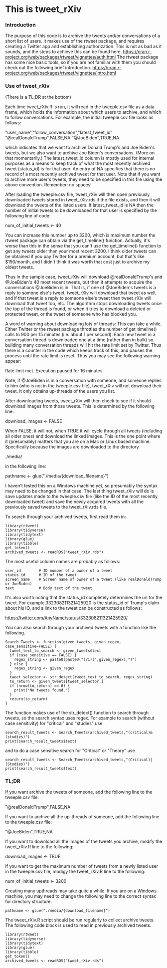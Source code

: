 # This is tweet_rXiv

### Introduction

The purpose of this code is to archive the tweets and/or conversations of a short list of users.  It makes use of the rtweet package, and requires creating a Twitter app and establishing authorization.  This is not as bad as it sounds, and the steps to achieve this can be found here. https://cran.r-project.org/web/packages/rtweet/vignettes/auth.html  The rtweet package has some nice basic tools, so if you are not familiar with them you should check out the following brief introduction.  https://cran.r-project.org/web/packages/rtweet/vignettes/intro.html


### Use of tweet_rXiv

(There is a TL;DR at the bottom)

Each time tweet_rXiv.R is run, it will read in the tweeple.csv file as a data frame, which holds the information about which users to archive, and which to follow conversations.  For example, the initial tweeple.csv file looks as follows:


"user_name","follow_conversation","latest_tweet_id"
"@realDonaldTrump",FALSE,NA
"@JoeBiden",TRUE,NA

which indicates that we want to archive Donald Trump's and Joe Biden's tweets, but we also want to archive Joe Biden's conversations. (More on that momentarily.)  The latest_tweet_id column is mostly used for internal purposes as a means to keep track of what the most recently archived tweet (status_id) is for that user.  An entry of NA specifies that there is no record of a most recently archived tweet for that user.  Note that if you want to archive more user's tweets, they need to be specified in this file using the above convention.  Remember: no spaces!

After loading the tweeple.csv file, tweet_rXiv will then open previously downloaded tweets stored in tweet_rXiv.rds if the file exists, and then it will download the tweets of the listed users.  If latest_tweet_id is NA then the number of initial tweets to be downloaded for that user is specified by the following line of code: 

num_of_initial_tweets    <- 40

You can increase this number up to 3200, which is maximum number the rtweet package can obtain via the get_timeline() function.  Actually, it's worse than this in the sense that you can't use the get_timeline() function to get any tweets older than your most recent 3200.  I think older tweets can be obtained if you pay Twitter for a premium account, but that's like $150/month, and I didn't think it was worth that cost just to archive my oldest tweets.

Thus in the sample case, tweet_rXiv will download @realDonaldTrump's and @JoeBiden's 40 most recent tweets, but then it attempts to acquire the conversations @JoeBiden is in.  That is, if one of @JoeBiden's tweets is a reply to somone else's tweet, tweet_rXiv will download that tweet as well, and if that tweet is a reply to someone else's tweet then tweet_rXiv will download that tweet too, etc.  The algorithm stops downloading tweets once the top of the thread is found, or when it tries to download a deleted or protected tweet, or the tweet of someone who has blocked you.  

A word of warning about downloading lots of threads: This can take a while.  Either Twitter or the rtweet package throttles the number of get_timeline() calls to 900 per 15 minutes (i.e. about 1 per second).  Each new tweet in a conversation thread is downloaded one at a time (rather than in bulk) so building many conversation threads will hit the rate limit set by Twitter.  Thus there is a counter in the code which keeps track of this, and pauses the process until the rate limit is reset.  Thus you may see the following warning appear:

Rate limit met. Execution paused for 16 minutes.

Note, if @JoeBiden is in a conversation with someone, and someone replies to him (who is not in the tweeple.csv file), tweet_rXiv will not download their tweet.  It only obtains up-threads of the users you list.

After downloading tweets, tweet_rXiv will then check to see if it should download images from those tweets.  This is determined by the following line:

download_images <- FALSE

When FALSE, it will not, when TRUE it will cycle through all tweets (including all older ones) and download the linked images.  This is the one point where it (presumably) matters that you are on a Mac or Linux based machine.  Specifically because the images are downloaded to the directory 

./media/

in the following line:

pathname <- glue("./media/{download_filename}")

I haven't tested this on a Windows machine yet, so presumably the syntax may need to be changed in that case.  The last thing tweet_rXiv will do is save updates made to the tweeple.csv file (like the ID of the most recently downloaded tweet) and save the newly acquired tweets with all the previously saved tweets to the tweet_rXiv.rds file.

To search through your archived tweets, first read them in:

```{r}
library(rtweet)
library(tidyverse)
library(tidytext)
library(glue)
library(tibble)
get_token()
archived_tweets <- readRDS("tweet_rXiv.rds")
```

The most useful column names are probably as follows:
```{r}
user_id        # ID number of a owner of a tweet
status_id      # ID of the tweet
screen_name    # Screen name of owner of a tweet (like realDonaldTrump or JoeBiden)
text           # Body text of the tweet
```

It's also worth noting that the status_id completely determines the url for the tweet.  For example,332308211321425920 is the status_id of Trump's claim about his IQ, and a link to the tweet can be constructed as follows:

https://twitter.com/AnyName/status/332308211321425920/

You can also search through your archived tweets with a function like the following.

```{r}
Search_Tweets <- function(given_tweets, given_regex, case_sensitive=FALSE) {
  tweet_text_to_search <- given_tweets$text
  if (case_sensitive == FALSE) {
    regex_string <- paste0(paste0("(?i)(",given_regex),")")
  } else {
    regex_string <- given_regex
  }
  tweet_selector <- str_detect(tweet_text_to_search, regex_string)
  to_return <- given_tweets[tweet_selector,]
  if (nrow(to_return) == 0) {
    print("No tweets found.")
  }
  return(to_return)
}
```

The function makes use of the str_detect() function to search through tweets, so the search syntax uses regex.  For example to search (without case sensitivity) for "critical" and "studies" use

```{r}
search_result_tweets <- Search_Tweets(archived_tweets,"(critical)&(studies)")
print(search_result_tweets$text)
```

and to do a case sensitive search for "Critical" or "Theory" use

```{r}
search_result_tweets <- Search_Tweets(archived_tweets,"(Critical)|(Studies)")
print(search_result_tweets$text)
```

### TL;DR

If you want archive the tweets of someone, add the following line to the tweeple.csv file:

"@realDonaldTrump",FALSE,NA


If you want to archive all the up-threads of someone, add the following line to the tweeple.csv file:

"@JoeBiden",TRUE,NA

If you want to download all the images of the tweets you archive, modify the tweet_rXiv.R line to the following:

download_images          <- TRUE

If you want to get the maximum number of tweets from a newly listed user in the tweeple.csv file, modigy the tweet_rXiv.R line to the following:

num_of_initial_tweets    <- 3200

Creating many upthreads may take quite a while.  If you are on a Windows machine, you may need to change the following line to the correct syntax for directory structure:

```{r}
pathname <- glue("./media/{download_filename}")
```

The tweet_rXiv.R script should be run regularly to collect archive tweets.  The following code block is used to read in previously archived tweets.

```{r}
library(rtweet)
library(tidyverse)
library(tidytext)
library(glue)
library(tibble)
get_token()
archived_tweets <- readRDS("tweet_rXiv.rds")
```
